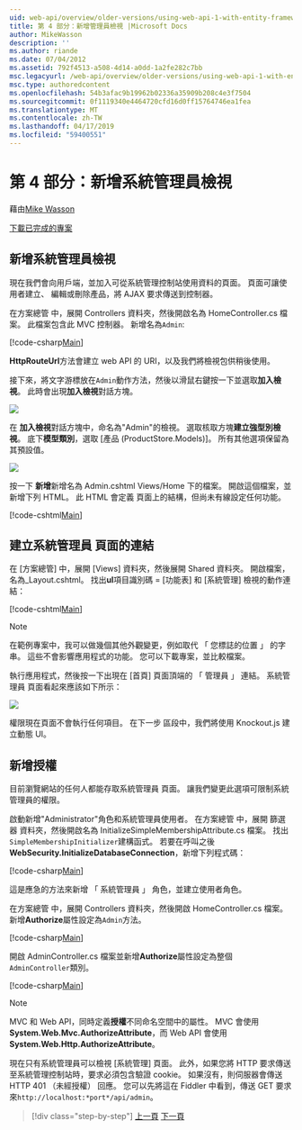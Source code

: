 ```yaml
---
uid: web-api/overview/older-versions/using-web-api-1-with-entity-framework-5/using-web-api-with-entity-framework-part-4
title: 第 4 部分：新增管理員檢視 |Microsoft Docs
author: MikeWasson
description: ''
ms.author: riande
ms.date: 07/04/2012
ms.assetid: 792f4513-a508-4d14-a0dd-1a2fe282c7bb
msc.legacyurl: /web-api/overview/older-versions/using-web-api-1-with-entity-framework-5/using-web-api-with-entity-framework-part-4
msc.type: authoredcontent
ms.openlocfilehash: 54b3afac9b19962b02336a35909b208c4e3f7504
ms.sourcegitcommit: 0f1119340e4464720cfd16d0ff15764746ea1fea
ms.translationtype: MT
ms.contentlocale: zh-TW
ms.lasthandoff: 04/17/2019
ms.locfileid: "59400551"
---
```

# <a name="part-4-adding-an-admin-view"></a>第 4 部分：新增系統管理員檢視

藉由[Mike Wasson](https://github.com/MikeWasson)

[下載已完成的專案](http://code.msdn.microsoft.com/ASP-NET-Web-API-with-afa30545)

## <a name="add-an-admin-view"></a>新增系統管理員檢視

現在我們會向用戶端，並加入可從系統管理控制站使用資料的頁面。 頁面可讓使用者建立、 編輯或刪除產品，將 AJAX 要求傳送到控制器。

在方案總管 中，展開 Controllers 資料夾，然後開啟名為 HomeController.cs 檔案。 此檔案包含此 MVC 控制器。 新增名為`Admin`:

[!code-csharp[Main](using-web-api-with-entity-framework-part-4/samples/sample1.cs)]

**HttpRouteUrl**方法會建立 web API 的 URI，以及我們將檢視包供稍後使用。

接下來，將文字游標放在`Admin`動作方法，然後以滑鼠右鍵按一下並選取**加入檢視**。 此時會出現**加入檢視**對話方塊。

![](using-web-api-with-entity-framework-part-4/_static/image1.png)

在 **加入檢視**對話方塊中，命名為"Admin"的檢視。 選取核取方塊**建立強型別檢視**。 底下**模型類別**，選取 [產品 (ProductStore.Models)]。 所有其他選項保留為其預設值。

![](using-web-api-with-entity-framework-part-4/_static/image2.png)

按一下 **新增**新增名為 Admin.cshtml Views/Home 下的檔案。 開啟這個檔案，並新增下列 HTML。 此 HTML 會定義 頁面上的結構，但尚未有線設定任何功能。

[!code-cshtml[Main](using-web-api-with-entity-framework-part-4/samples/sample2.cshtml)]

## <a name="create-a-link-to-the-admin-page"></a>建立系統管理員 頁面的連結

在 [方案總管] 中，展開 [Views] 資料夾，然後展開 Shared 資料夾。 開啟檔案，名為\_Layout.cshtml。 找出**ul**項目識別碼 = [功能表] 和 [系統管理] 檢視的動作連結：

[!code-cshtml[Main](using-web-api-with-entity-framework-part-4/samples/sample3.cshtml)]

> [!NOTE]
> 在範例專案中，我可以做幾個其他外觀變更，例如取代 「 您標誌的位置 」 的字串。 這些不會影響應用程式的功能。 您可以下載專案，並比較檔案。


執行應用程式，然後按一下出現在 [首頁] 頁面頂端的 「 管理員 」 連結。 系統管理員 頁面看起來應該如下所示：

![](using-web-api-with-entity-framework-part-4/_static/image3.png)

權限現在頁面不會執行任何項目。 在下一步 區段中，我們將使用 Knockout.js 建立動態 UI。

## <a name="add-authorization"></a>新增授權

目前瀏覽網站的任何人都能存取系統管理員 頁面。 讓我們變更此選項可限制系統管理員的權限。

啟動新增"Administrator"角色和系統管理員使用者。 在方案總管 中，展開 篩選器 資料夾，然後開啟名為 InitializeSimpleMembershipAttribute.cs 檔案。 找出`SimpleMembershipInitializer`建構函式。 若要在呼叫之後**WebSecurity.InitializeDatabaseConnection**，新增下列程式碼：

[!code-csharp[Main](using-web-api-with-entity-framework-part-4/samples/sample4.cs)]

這是應急的方法來新增 「 系統管理員 」 角色，並建立使用者角色。

在方案總管 中，展開 Controllers 資料夾，然後開啟 HomeController.cs 檔案。 新增**Authorize**屬性設定為`Admin`方法。

[!code-csharp[Main](using-web-api-with-entity-framework-part-4/samples/sample5.cs)]

開啟 AdminController.cs 檔案並新增**Authorize**屬性設定為整個`AdminController`類別。

[!code-csharp[Main](using-web-api-with-entity-framework-part-4/samples/sample6.cs)]

> [!NOTE]
> MVC 和 Web API，同時定義**授權**不同命名空間中的屬性。 MVC 會使用**System.Web.Mvc.AuthorizeAttribute**，而 Web API 會使用**System.Web.Http.AuthorizeAttribute**。


現在只有系統管理員可以檢視 [系統管理] 頁面。 此外，如果您將 HTTP 要求傳送至系統管理控制站時，要求必須包含驗證 cookie。 如果沒有，則伺服器會傳送 HTTP 401 （未經授權） 回應。 您可以先將這在 Fiddler 中看到，傳送 GET 要求來`http://localhost:*port*/api/admin`。

> [!div class="step-by-step"]
> [上一頁](using-web-api-with-entity-framework-part-3.md)
> [下一頁](using-web-api-with-entity-framework-part-5.md)
